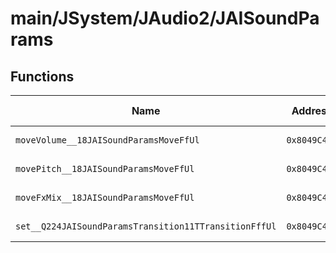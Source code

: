# main/JSystem/JAudio2/JAISoundParams

## Functions

| Name | Address | Match % |
|------|---------|---------|
| `moveVolume__18JAISoundParamsMoveFfUl` | `0x8049C464` | :x: (0.0%) |
| `movePitch__18JAISoundParamsMoveFfUl` | `0x8049C48C` | :x: (0.0%) |
| `moveFxMix__18JAISoundParamsMoveFfUl` | `0x8049C4B4` | :x: (0.0%) |
| `set__Q224JAISoundParamsTransition11TTransitionFffUl` | `0x8049C4DC` | :x: (0.0%) |